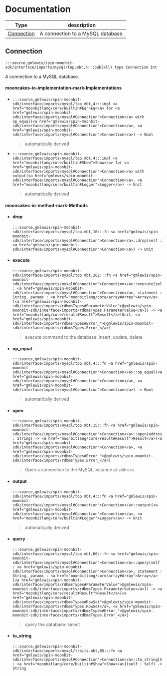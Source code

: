 # Documentation
|Type|description|
|---|---|
|[Connection](#Connection)| A connection to a MySQL database.|

## Connection

```moonbit
:::source,gmlewis/spin-moonbit-sdk/interface/imports/mysql/top.mbt,4:::pub(all) type Connection Int
```
 A connection to a MySQL database.

#### mooncakes-io-implementation-mark-Implementations
- ```moonbit
  :::source,gmlewis/spin-moonbit-sdk/interface/imports/mysql/top.mbt,4:::impl <a href="moonbitlang/core/builtin#Eq">Eq</a> for <a href="gmlewis/spin-moonbit-sdk/interface/imports/mysql#Connection">Connection</a> with op_equal(<a href="gmlewis/spin-moonbit-sdk/interface/imports/mysql#Connection">Connection</a>, <a href="gmlewis/spin-moonbit-sdk/interface/imports/mysql#Connection">Connection</a>) -> Bool
  ```
  > automatically derived
- ```moonbit
  :::source,gmlewis/spin-moonbit-sdk/interface/imports/mysql/top.mbt,4:::impl <a href="moonbitlang/core/builtin#Show">Show</a> for <a href="gmlewis/spin-moonbit-sdk/interface/imports/mysql#Connection">Connection</a> with output(<a href="gmlewis/spin-moonbit-sdk/interface/imports/mysql#Connection">Connection</a>, <a href="moonbitlang/core/builtin#Logger">Logger</a>) -> Unit
  ```
  > automatically derived

#### mooncakes-io-method-mark-Methods
- #### drop
  ```moonbit
  :::source,gmlewis/spin-moonbit-sdk/interface/imports/mysql/top.mbt,10:::fn <a href="gmlewis/spin-moonbit-sdk/interface/imports/mysql#Connection">Connection</a>::drop(self : <a href="gmlewis/spin-moonbit-sdk/interface/imports/mysql#Connection">Connection</a>) -> Unit
  ```
  > 
- #### execute
  ```moonbit
  :::source,gmlewis/spin-moonbit-sdk/interface/imports/mysql/top.mbt,262:::fn <a href="gmlewis/spin-moonbit-sdk/interface/imports/mysql#Connection">Connection</a>::execute(self : <a href="gmlewis/spin-moonbit-sdk/interface/imports/mysql#Connection">Connection</a>, statement : String, params : <a href="moonbitlang/core/array#Array">Array</a>[<a href="gmlewis/spin-moonbit-sdk/interface/imports/rdbmsTypes#ParameterValue">@gmlewis/spin-moonbit-sdk/interface/imports/rdbmsTypes.ParameterValue</a>]) -> <a href="moonbitlang/core/result#Result">Result</a>[Unit, <a href="gmlewis/spin-moonbit-sdk/interface/imports/rdbmsTypes#Error_">@gmlewis/spin-moonbit-sdk/interface/imports/rdbmsTypes.Error_</a>]
  ```
  >  execute command to the database: insert, update, delete
- #### op\_equal
  ```moonbit
  :::source,gmlewis/spin-moonbit-sdk/interface/imports/mysql/top.mbt,4:::fn <a href="gmlewis/spin-moonbit-sdk/interface/imports/mysql#Connection">Connection</a>::op_equal(<a href="gmlewis/spin-moonbit-sdk/interface/imports/mysql#Connection">Connection</a>, <a href="gmlewis/spin-moonbit-sdk/interface/imports/mysql#Connection">Connection</a>) -> Bool
  ```
  > automatically derived
- #### open
  ```moonbit
  :::source,gmlewis/spin-moonbit-sdk/interface/imports/mysql/top.mbt,15:::fn <a href="gmlewis/spin-moonbit-sdk/interface/imports/mysql#Connection">Connection</a>::open(address : String) -> <a href="moonbitlang/core/result#Result">Result</a>[<a href="gmlewis/spin-moonbit-sdk/interface/imports/mysql#Connection">Connection</a>, <a href="gmlewis/spin-moonbit-sdk/interface/imports/rdbmsTypes#Error_">@gmlewis/spin-moonbit-sdk/interface/imports/rdbmsTypes.Error_</a>]
  ```
  >  Open a connection to the MySQL instance at `address`.
- #### output
  ```moonbit
  :::source,gmlewis/spin-moonbit-sdk/interface/imports/mysql/top.mbt,4:::fn <a href="gmlewis/spin-moonbit-sdk/interface/imports/mysql#Connection">Connection</a>::output(<a href="gmlewis/spin-moonbit-sdk/interface/imports/mysql#Connection">Connection</a>, <a href="moonbitlang/core/builtin#Logger">Logger</a>) -> Unit
  ```
  > automatically derived
- #### query
  ```moonbit
  :::source,gmlewis/spin-moonbit-sdk/interface/imports/mysql/top.mbt,60:::fn <a href="gmlewis/spin-moonbit-sdk/interface/imports/mysql#Connection">Connection</a>::query(self : <a href="gmlewis/spin-moonbit-sdk/interface/imports/mysql#Connection">Connection</a>, statement : String, params : <a href="moonbitlang/core/array#Array">Array</a>[<a href="gmlewis/spin-moonbit-sdk/interface/imports/rdbmsTypes#ParameterValue">@gmlewis/spin-moonbit-sdk/interface/imports/rdbmsTypes.ParameterValue</a>]) -> <a href="moonbitlang/core/result#Result">Result</a>[<a href="gmlewis/spin-moonbit-sdk/interface/imports/rdbmsTypes#RowSet">@gmlewis/spin-moonbit-sdk/interface/imports/rdbmsTypes.RowSet</a>, <a href="gmlewis/spin-moonbit-sdk/interface/imports/rdbmsTypes#Error_">@gmlewis/spin-moonbit-sdk/interface/imports/rdbmsTypes.Error_</a>]
  ```
  >  query the database: select
- #### to\_string
  ```moonbit
  :::source,gmlewis/spin-moonbit-sdk/interface/imports/mysql/traits.mbt,85:::fn <a href="gmlewis/spin-moonbit-sdk/interface/imports/mysql#Connection">Connection</a>::to_string[Self : <a href="moonbitlang/core/builtin#Show">Show</a>](self : Self) -> String
  ```
  > 
